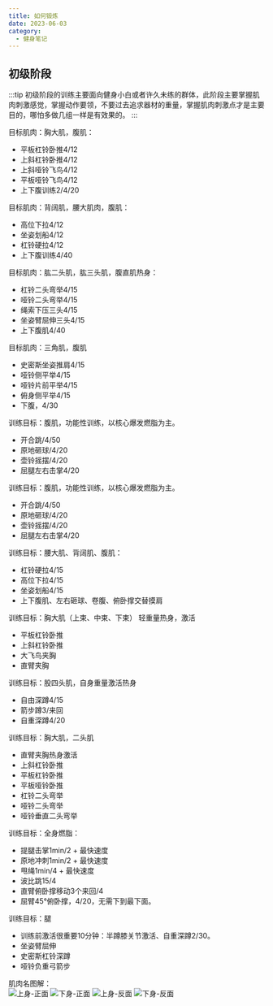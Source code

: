 ```yaml
---
title: 如何锻炼
date: 2023-06-03
category:
  - 健身笔记
---
```


<!-- more -->



## 初级阶段

:::tip
初级阶段的训练主要面向健身小白或者许久未练的群体，此阶段主要掌握肌肉刺激感觉，掌握动作要领，不要过去追求器材的重量，掌握肌肉刺激点才是主要目的，哪怕多做几组一样是有效果的。
:::

目标肌肉：胸大肌，腹肌：
- 平板杠铃卧推4/12
- 上斜杠铃卧推4/12
- 上斜哑铃飞鸟4/12
- 平板哑铃飞鸟4/12
- 上下腹训练2/4/20

目标肌肉：背阔肌，腰大肌肉，腹肌：
- 高位下拉4/12
- 坐姿划船4/12
- 杠铃硬拉4/12
- 上下腹训练4/40

目标肌肉：肱二头肌，肱三头肌，腹直肌热身：
- 杠铃二头弯举4/15
- 哑铃二头弯举4/15
- 绳索下压三头4/15
- 坐姿臂屈伸三头4/15
- 上下腹肌4/40

目标肌肉：三角肌，腹肌
- 史密斯坐姿推肩4/15
- 哑铃侧平举4/15
- 哑铃片前平举4/15
- 俯身侧平举4/15
- 下腹，4/30

训练目标：腹肌，功能性训练，以核心爆发燃脂为主。
- 开合跳/4/50
- 原地砸球/4/20
- 壶铃摇摆/4/20
- 屈腿左右击掌4/20

训练目标：腹肌，功能性训练，以核心爆发燃脂为主。
- 开合跳/4/50
- 原地砸球/4/20
- 壶铃摇摆/4/20
- 屈腿左右击掌4/20

训练目标：腰大肌、背阔肌、腹肌：
- 杠铃硬拉4/15
- 高位下拉4/15
- 坐姿划船4/15
- 上下腹肌、左右砸球、卷腹、俯卧撑交替摸肩

训练目标：胸大肌（上束、中束、下束）
轻重量热身，激活
- 平板杠铃卧推
- 上斜杠铃卧推
- 大飞鸟夹胸
- 直臂夹胸

训练目标：股四头肌，自身重量激活热身
- 自由深蹲4/15
- 箭步蹲3/来回
- 自重深蹲4/20

训练目标：胸大肌，二头肌
- 直臂夹胸热身激活
- 上斜杠铃卧推
- 平板杠铃卧推
- 平板哑铃卧推
- 杠铃二头弯举
- 哑铃二头弯举
- 哑铃垂直二头弯举


训练目标：全身燃脂：
- 提腿击掌1min/2 + 最快速度
- 原地冲刺1min/2 + 最快速度
- 甩绳1min/4 + 最快速度
- 波比跳15/4
- 直臂俯卧撑移动3个来回/4
- 屈臂45°俯卧撑，4/20，无需下到最下面。


训练目标：腿
- 训练前激活很重要10分钟：半蹲膝关节激活、自重深蹲2/30。
- 坐姿臂屈伸
- 史密斯杠铃深蹲
- 哑铃负重弓箭步


肌肉名图解：  
![上身-正面](./img/upper-body-front.webp)
![下身-正面](./img/lower-body-front.webp)
![上身-反面](./img/upper-body-back.webp)
![下身-反面](./img/lower-body-back.webp)


